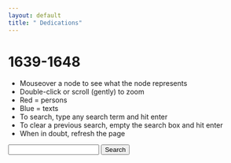 ```yaml
---
layout: default
title: " Dedications"
---
```


# 1639-1648
- Mouseover a node to see what the node represents
- Double-click or scroll (gently) to zoom
- Red = persons
- Blue = texts
- To search, type any search term and hit enter
- To clear a previous search, empty the search box and hit enter
- When in doubt, refresh the page

<div class="ui-widget">
   <input id="search">
    <button type="button" onclick="searchNode()">Search</button>
</div>
<div id="network"></div>

<script src="http://d3js.org/d3.v3.min.js"></script>
<script type='text/javascript' src="http://code.jquery.com/ui/1.11.0/jquery-ui.min.js"> </script>
<script type='text/javascript' src="http://code.jquery.com/ui/1.11.0/themes/smoothness/jquery-ui.css"> </script>
<script src='1639-1648.js'></script>
